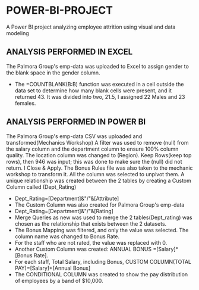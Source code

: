 # POWER-BI-PROJECT
A Power BI project analyzing employee attrition using visual and data modeling

## ANALYSIS PERFORMED IN EXCEL
The Palmora Group's emp-data was uploaded to Excel to assign gender to the blank space in the gender column.
- The =COUNTBLANK(B:B) function was executed in a cell outside the data set to determine how many blank cells were present, and it returned 43. It was divided into two, 21.5, I assigned 22 Males and 23 females.

## ANALYSIS PERFORMED IN POWER BI
The Palmora Group's emp-data CSV  was uploaded and transformed(Mechanics Workshop)
A filter was used to remove (null) from the salary column and the department column to ensure 100% column quality. The location column was changed to (Region).
Keep Rows(keep top rows), then 946 was input; this was done to make sure the (null) did not return. I Close & Apply.
The Bonus Rules file was also taken to the mechanic workshop to transform it.
All the column was selected to unpivot them.
A unique relationship was created between the 2 tables by creating a Custom Column called (Dept_Rating)
- Dept_Rating=[Department]&"/"&[Attribute]
- The Custom Column was also created for Palmora Group's emp-data
- Dept_Rating=[Department]&"/"&[Rating]
- Merge Queries as new was used to merge the 2 tables(Dept_rating) was chosen as the relationship that exists between the 2 datasets.
- The Bonus Mapping was filtered, and only the value was selected. The column name was changed to Bonus Rate.
- For the staff who are not rated, the value was replaced with 0.
- Another Custom Column was created: ANNUAL BONUS =[Salary]*[Bonus Rate].
- For each staff, Total Salary, including Bonus, CUSTOM COLUMN(TOTAL PAY)=[Salary]+[Annual Bonus]
- The CONDITIONAL COLUMN was created to show the pay distribution of employees by a band of $10,000.








